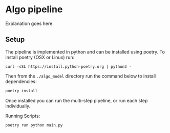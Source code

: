 # Algo pipeline

Explanation goes here.

## Setup

The pipeline is implemented in python and can be installed using poetry.
To install poetry (OSX or Linux) run:

```
curl -sSL https://install.python-poetry.org | python3 -
```

Then from the `./algo_model` directory run the command below to install dependencies:

```bash
poetry install
```

Once installed you can run the multi-step pipeline, or run each step individually.

Running Scripts:

```bash
poetry run python main.py
```
```
```
